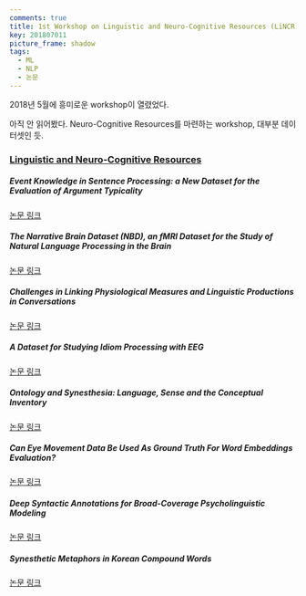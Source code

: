 ```yaml
---
comments: true
title: 1st Workshop on Linguistic and Neuro-Cognitive Resources (LiNCR) 정리
key: 201807011
picture_frame: shadow
tags:
  - ML
  - NLP
  - 논문
---
```


2018년 5월에 흥미로운 workshop이 열렸었다.

<!--more-->

아직 안 읽어봤다. Neuro-Cognitive Resources를 마련하는 workshop, 대부분 데이터셋인 듯.

### [Linguistic and Neuro-Cognitive Resources](http://lrec-conf.org/workshops/lrec2018/W9/pdf/book_of_proceedings.pdf)

##### Event Knowledge in Sentence Processing: a New Dataset for the Evaluation of Argument Typicality

[논문 링크](https://hal.archives-ouvertes.fr/hal-01724286/document)

##### The Narrative Brain Dataset (NBD), an fMRI Dataset for the Study of Natural Language Processing in the Brain

[논문 링크](https://www.researchgate.net/publication/325065102_The_Narrative_Brain_Dataset_NBD_an_fMRI_Dataset_for_the_Study_of_Natural_Language_Processing_in_the_Brain)

##### Challenges in Linking Physiological Measures and Linguistic Productions in Conversations

[논문 링크](https://hal.archives-ouvertes.fr/hal-01807839/document)

##### A Dataset for Studying Idiom Processing with EEG

[논문 링크](https://hal-amu.archives-ouvertes.fr/hal-01733794/document)

##### Ontology and Synesthesia: Language, Sense and the Conceptual Inventory

[논문 링크](http://www.adampease.org/professional/synesthesia.pdf)

##### Can Eye Movement Data Be Used As Ground Truth For Word Embeddings Evaluation?

[논문 링크](http://lrec-conf.org/workshops/lrec2018/W9/pdf/3_W9.pdf)

##### Deep Syntactic Annotations for Broad-Coverage Psycholinguistic Modeling

[논문 링크](https://vansky.github.io/assets/pdf/shain_etal-2018-lincr.pdf)

##### Synesthetic Metaphors in Korean Compound Words

[논문 링크](http://lrec-conf.org/workshops/lrec2018/W9/pdf/14_W9.pdf)











